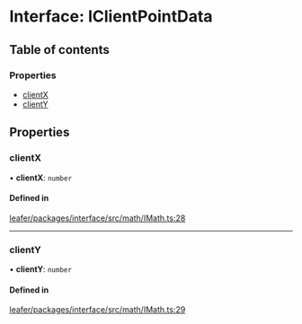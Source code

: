 # Interface: IClientPointData

## Table of contents

### Properties

- [clientX](IClientPointData.md#clientx)
- [clientY](IClientPointData.md#clienty)

## Properties

### clientX

• **clientX**: `number`

#### Defined in

[leafer/packages/interface/src/math/IMath.ts:28](https://github.com/leaferjs/leafer/blob/27e942d/packages/interface/src/math/IMath.ts#L28)

___

### clientY

• **clientY**: `number`

#### Defined in

[leafer/packages/interface/src/math/IMath.ts:29](https://github.com/leaferjs/leafer/blob/27e942d/packages/interface/src/math/IMath.ts#L29)
